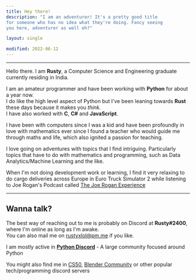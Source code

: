 ```yaml
---
title: Hey there!
description: "I am an adventurer! It's a pretty good title 
for someone who has no idea what they're doing. Fancy seeing
you here, adventurer as well eh?"

layout: single

modified: 2022-06-12
---
```


---

Hello there. I am **Rusty**, a Computer Science and Engineering graduate currently residing in India.  

I am an amateur programmer and have been working with **Python** for about a year now.  
I do like the high level aspect of Python but I've been leaning towards **Rust** these days
because it makes you _think._  
I have also worked with **C**, **C#** and **JavaScript**.

I have been with computers since I was a kid and have been profoundly in love with
mathematics ever since I found a teacher who would guide me through maths and life, 
which also ignited a passion for teaching.

I love going on adventures with topics that I find intriguing. Particularly topics that
have to do with mathematics and programming, such as Data Analytics/Machine Learning and the like.  

When I'm not doing development work or learning, I find it very relaxing to do cargo deliveries across 
Europe in Euro Truck Simulator 2 while listening to Joe Rogan's Podcast called
[The Joe Rogan Experience](https://open.spotify.com/show/4rOoJ6Egrf8K2IrywzwOMk)

---
## Wanna talk?
The best way of reaching out to me is probably on Discord at **Rusty#2400**, 
where I'm online as long as I'm awake.  
You can also mail me on rustyxlol@pm.me if you like.

I am mostly active in [**Python Discord**](https://discord.gg/blender) - A large community focused around Python  

You might also find me in [CS50](https://discord.gg/cs50), [Blender Community](https://discord.gg/blender)
or other popular tech/programming discord servers
